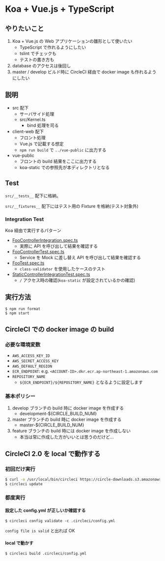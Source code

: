 # Koa + Vue.js + TypeScript

## やりたいこと

1. Koa + Vue.js の Web アプリケーションの雛形として使いたい
    * TypeScript で作れるようにしたい
    * tslint でチェックも
    * テストの書き方も
2. database のアクセスは後回し
3. master / develop ビルド時に CircleCI 経由で docker image も作れるようにしたい

## 説明
* src 配下
    * サーバサイド処理
    * src/Kernel.ts
        * bind 処理を司る
* client-web 配下
    * フロント処理
    * Vue.js で記載する想定
    * `npm run build` で `../vue-public` に出力する
* vue-public
    * フロントの build 結果をここに出力する
    * koa-static での参照先が本ディレクトリとなる

## Test

`src/__tests__` 配下に格納。

`src/__fixtures__` 配下にはテスト用の Fixture を格納(テスト対象外)

### Integration Test

Koa 経由で実行するパターン

* [FooControllerIntegration.spec.ts](src/__tests__/foo/FooControllerIntegration.spec.ts)
    * 実際に API を呼び出して結果を確認する
* [FooControllerTest.spec.ts](src/__tests__/foo/FooControllerTest.spec.ts)
    * Service を Mock に差し替え API を呼び出して結果を確認する
* [FooTest.spec.ts](src/__tests__/foo/FooTest.spec.ts)
    * `class-validator` を使用したケースのテスト
* [StaticControllerIntegrationTest.spec.ts](src/__tests__/StaticControllerIntegrationTest.spec.ts)
    * `/` アクセス時の確認(`koa-static` が設定されているかの確認)

## 実行方法

```
$ npm run format
$ npm start
```

## CircleCI での docker image の build

### 必要な環境変数

* `AWS_ACCESS_KEY_ID`
* `AWS_SECRET_ACCESS_KEY`
* `AWS_DEFAULT_REGION`
* `ECR_ENDPOINT`: e.g. `<ACCOUNT-ID>.dkr.ecr.ap-northeast-1.amazonaws.com`
* `REPOSITORY_NAME`
    * `${ECR_ENDPOINT}/${REPOSITORY_NAME}` となるように設定します

### 基本ポリシー

1. develop ブランチの build 時に docker image を作成する
    * development-${CIRCLE_BUILD_NUM}
2. master ブランチの build 時に docker image を作成する
    * master-${CIRCLE_BUILD_NUM}
3. feature ブランチの build 時には docker image を作成しない
    * 本当は常に作成した方がいいとは思うのだけど...

## CircleCI 2.0 を local で動作する

### 初回だけ実行

```sh
$ curl -o /usr/local/bin/circleci https://circle-downloads.s3.amazonaws.com/releases/build_agent_wrapper/circleci && chmod +x /usr/local/bin/circleci
$ circleci update
```

### 都度実行

#### 設定した config.yml が正しいか確認する

```
$ circleci config validate -c .circleci/config.yml
```

`config file is valid` と出れば OK


#### local で動かす

```
$ circleci build .circleci/config.yml
```

